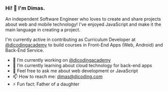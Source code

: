 ### Hi! 👋 I'm Dimas.

An independent Software Engineer who loves to create and share projects about web and mobile technology! I've enjoyed JavaScript and make it the main language in creating a project.

I'm currently active in contributing as Curriculum Developer at [@dicodingacademy](https://dicoding.com/) to build courses in Front-End Apps (Web, Android) and Back-End Service.

- 🔭 I’m currently working on [@dicodingacademy](https://dicoding.com/)
- 🌱 I’m currently learning about cloud technology for back-end apps
- 💬 Feel free to ask me about web development or JavaScript
- 📫 How to reach me: dimas@dicoding.com
- ⚡ Fun fact: Father of a daughter
